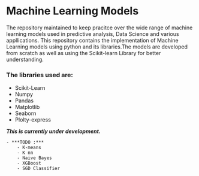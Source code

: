 # Machine Learning Models 

The repository maintained to keep pracitce over the wide range of machine learning models used in predictive analysis, Data Science and various appllications. This repository contains the implementation of Machine Learning models using python and its libraries.The models are developed from scratch as well as using the Scikit-learn Library for better understanding.

### The libraries used are:
  - Scikit-Learn
  - Numpy
  - Pandas
  - Matplotlib
  - Seaborn
  - Plolty-express
  
  
  
 ***This is currently under development.***

    - ***TODO :***
        - K-means
        - K nn
        - Naive Bayes
        - XGBoost
        - SGD Classifier